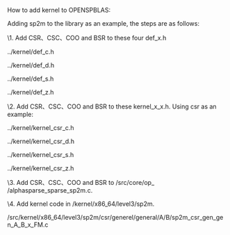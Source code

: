 How to add kernel to OPENSPBLAS:

Adding sp2m to the library as an example, the steps are as follows:

\1. Add CSR、CSC、COO and BSR to these four def_x.h

../kernel/def_c.h

../kernel/def_d.h

../kernel/def_s.h

../kernel/def_z.h 



\2. Add CSR、CSC、COO and BSR to these kernel_x_x.h. Using csr as an example:

../kernel/kernel_csr_c.h

../kernel/kernel_csr_d.h

../kernel/kernel_csr_s.h

../kernel/kernel_csr_z.h

 

\3. Add CSR、CSC、COO and BSR  to /src/core/op_ /alphasparse_sparse_sp2m.c.

 

\4. Add kernel code in /kernel/x86_64/level3/sp2m. 

/src/kernel/x86_64/level3/sp2m/csr/generel/general/A/B/sp2m_csr_gen_gen_A_B_x_FM.c